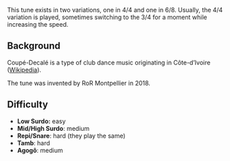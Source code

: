 This tune exists in two variations, one in 4/4 and one in 6/8. Usually, the 4/4 variation is played, sometimes switching
to the 3/4 for a moment while increasing the speed.

## Background

Coupé-Decalé is a type of club dance music originating in Côte-d’Ivoire ([Wikipedia](https://en.wikipedia.org/wiki/Coup%C3%A9-D%C3%A9cal%C3%A9)).

The tune was invented by RoR Montpellier in 2018.

## Difficulty

* **Low Surdo:** easy
* **Mid/High Surdo**: medium
* **Repi/Snare**: hard (they play the same)
* **Tamb**: hard
* **Agogô**: medium